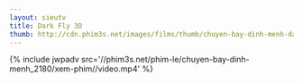 ```yaml
---
layout: sieutv
title: Dark Fly 3D
thumb: http://cdn.phim3s.net/images/films/thumb/chuyen-bay-dinh-menh-dark-fly-3d-2012.jpg
---
```

{% include jwpadv src='//phim3s.net/phim-le/chuyen-bay-dinh-menh_2180/xem-phim//video.mp4' %}